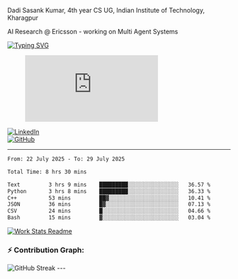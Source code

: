 Dadi Sasank Kumar, 4th year CS UG,
Indian Institute of Technology, Kharagpur

AI Research @ Ericsson -  working on Multi Agent Systems

[![Typing SVG](https://readme-typing-svg.herokuapp.com?font=Fira+Code&color=%2336BCF7&lines=Hi+there!+%F0%9F%91%8B;I+am+a+Computer+Science+Undergrad+at+IIT+Kharagpur;Thankyou+for+visiting+my+github+profile)](https://github.com/sesiii)


<figure><embed src="https://wakatime.com/share/@81d5e6c4-c575-43e6-9a9e-85ed25517f53/42cf003a-18dd-42ef-bded-df01146821f2.svg"></embed></figure>


[![LinkedIn](https://img.shields.io/badge/LinkedIn-0077B5?style=for-the-badge&logo=linkedin&logoColor=white)](https://www.linkedin.com/in/sesidadi)  
[![GitHub](https://img.shields.io/badge/GitHub-181717?style=for-the-badge&logo=github&logoColor=white)](https://github.com/sesiii)



---
<!--START_SECTION:waka-->

```txt
From: 22 July 2025 - To: 29 July 2025

Total Time: 8 hrs 30 mins

Text         3 hrs 9 mins    █████████░░░░░░░░░░░░░░░░   36.57 %
Python       3 hrs 8 mins    █████████░░░░░░░░░░░░░░░░   36.33 %
C++          53 mins         ██▓░░░░░░░░░░░░░░░░░░░░░░   10.41 %
JSON         36 mins         █▓░░░░░░░░░░░░░░░░░░░░░░░   07.13 %
CSV          24 mins         █░░░░░░░░░░░░░░░░░░░░░░░░   04.66 %
Bash         15 mins         ▓░░░░░░░░░░░░░░░░░░░░░░░░   03.04 %
```

<!--END_SECTION:waka-->


[![Work Stats Readme](https://github.com/sesiii/sesiii/actions/workflows/main.yml/badge.svg)](https://github.com/sesiii/sesiii/actions/workflows/main.yml)

### ⚡ Contribution Graph:

<img src="https://streak-stats.demolab.com/?user=sesiii&theme=radical" alt="GitHub Streak" />
---
